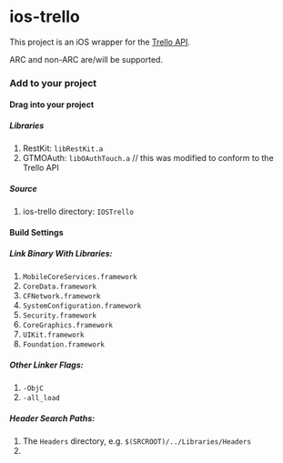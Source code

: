 ios-trello
==========

This project is an iOS wrapper for the [Trello API](https://trello.com/docs/index.html).

ARC and non-ARC are/will be supported.

### Add to your project

#### Drag into your project
##### Libraries
1. RestKit: `libRestKit.a`  
2. GTMOAuth: `libOAuthTouch.a` // this was modified to conform to the Trello API

##### Source
1. ios-trello directory: `IOSTrello`

#### Build Settings
##### Link  Binary With Libraries:
1. `MobileCoreServices.framework`  
2. `CoreData.framework`  
3. `CFNetwork.framework`  
4. `SystemConfiguration.framework`  
5. `Security.framework`  
6. `CoreGraphics.framework`  
7. `UIKit.framework`  
8. `Foundation.framework`  

##### Other Linker Flags:
1. `-ObjC`  
2. `-all_load`  

##### Header Search Paths:
1. The `Headers` directory, e.g. `$(SRCROOT)/../Libraries/Headers`  
2. 


